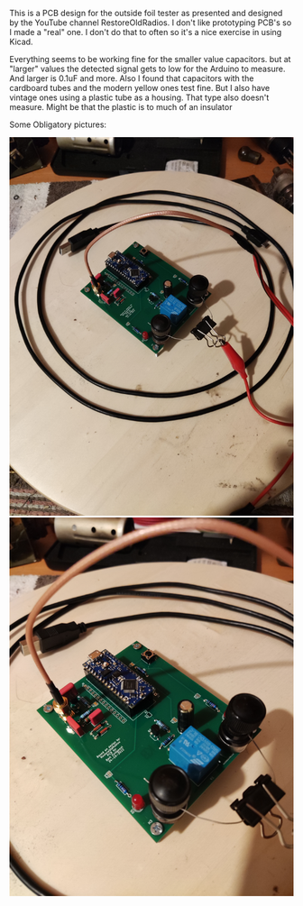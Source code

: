 
This is a PCB design for the outside foil tester as presented and designed by the YouTube channel RestoreOldRadios. I don't like prototyping PCB's so I made a "real" one. I don't do that to often so it's a nice exercise in using Kicad.

Everything seems to be working fine for the smaller value capacitors. but at "larger" values the detected signal gets to low for the Arduino to measure. And larger is 0.1uF and more. Also I found that capacitors with the cardboard tubes and the modern yellow ones test fine. But I also have vintage ones using a plastic tube as a housing. That type also doesn't measure. Might be that the plastic is to much of an insulator

Some Obligatory pictures:

![Image1](https://github.com/bzuidgeest/OutSideFoilSniffer/blob/master/IMG_20221110_230616.jpg "Image1")
![Image2](https://github.com/bzuidgeest/OutSideFoilSniffer/blob/master/IMG_20221110_230629.jpg "Image2")
